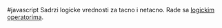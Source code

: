 #javascript 
Sadrzi logicke vrednosti za tacno i netacno. Rade sa [logickim operatorima](logicalOperators).